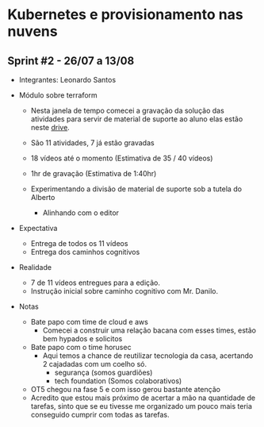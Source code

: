 # Kubernetes e provisionamento nas nuvens

## Sprint #2 - 26/07 a 13/08

- Integrantes: Leonardo Santos

- Módulo sobre terraform
    - Nesta janela de tempo comecei a gravação da solução das atividades para servir de material de suporte ao aluno
    elas estão neste [drive](https://drive.google.com/drive/folders/1MxsLbRlQaOkP7R1syDigoMKh4g1S_Wv5).

    - São 11 atividades, 7 já estão gravadas
    
    - 18 vídeos até o momento (Estimativa de 35 / 40 vídeos)

    - 1hr de gravação (Estimativa de 1:40hr)

    - Experimentando a divisão de material de suporte sob a tutela do Alberto
        - Alinhando com o editor

- Expectativa
    - Entrega de todos os 11 vídeos
    - Entrega dos caminhos cognitivos

- Realidade
    - 7 de 11 vídeos entregues para a edição.
    - Instrução inicial sobre caminho cognitivo com Mr. Danilo.

- Notas
    - Bate papo com time de cloud e aws
        - Comecei a construir uma relação bacana com esses times, estão bem hypados e solicitos
    - Bate papo com o time horusec
        - Aqui temos a chance de reutilizar tecnologia da casa, acertando 2 cajadadas com um coelho só.
            - segurança (somos guardiões)
            - tech foundation (Somos colaborativos)
    - OT5 chegou na fase 5 e com isso gerou bastante atenção
    - Acredito que estou mais próximo de acertar a mão na quantidade de tarefas, sinto que se eu tivesse
    me organizado um pouco mais teria conseguido cumprir com todas as tarefas.